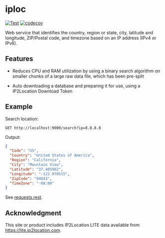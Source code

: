 # iploc


[![Test](https://github.com/ivanglie/iploc/actions/workflows/test.yml/badge.svg)](https://github.com/ivanglie/iploc/actions/workflows/test.yml)
[![codecov](https://codecov.io/gh/ivanglie/iploc/branch/master/graph/badge.svg?token=sLJxFoa5EC)](https://codecov.io/gh/ivanglie/iploc)

Web service that identifies the country, region or state, city, latitude and longitude, ZIP/Postal code, and timezone based on an IP address (IPv4 or IPv6).

## Features

* Reduces CPU and RAM utilization by using a binary search algorithm on smaller chunks of a large raw data file, which has been pre-split

* Auto downloading a database and preparing it for use, using a IP2Location Download Token

## Example

Search location:

```code
GET http://localhost:9000/search?ip=8.8.8.8
```

Output:
```json
{
  "Code": "US",
  "Country": "United States of America",
  "Region": "California",
  "City": "Mountain View",
  "Latitude": "37.405992",
  "Longitude": "-122.078515",
  "ZipCode": "94043",
  "TimeZone": "-08:00"
}
```
See [requests.rest](./test/requests.rest).

## Acknowledgment

This site or product includes IP2Location LITE data available from <a href="https://lite.ip2location.com">https://lite.ip2location.com</a>.